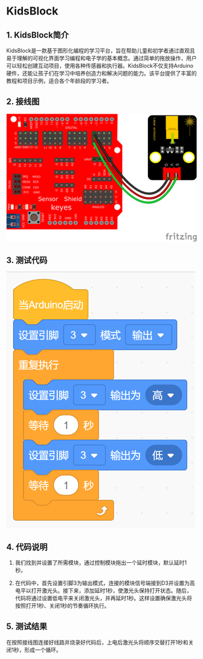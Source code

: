 # KidsBlock


## 1. KidsBlock简介  

KidsBlock是一款基于图形化编程的学习平台，旨在帮助儿童和初学者通过直观且易于理解的可视化界面学习编程和电子学的基本概念。通过简单的拖放操作，用户可以轻松创建互动项目，使用各种传感器和执行器。KidsBlock不仅支持Arduino硬件，还能让孩子们在学习中培养创造力和解决问题的能力。该平台提供了丰富的教程和项目示例，适合各个年龄段的学习者。  

## 2. 接线图  

![](media/f399237e9c6538ebd7e971d741ce0448.png)  

## 3. 测试代码  

![](media/929485d42ae2c68fcbc4acbad5134427.png)  

## 4. 代码说明  

1. 我们找到并设置了所需模块，通过控制模块拖出一个延时模块，默认延时1秒。   

2. 在代码中，首先设置引脚3为输出模式，连接的模块信号端接到D3并设置为高电平以打开激光头。接下来，添加延时1秒，使激光头保持打开状态。随后，代码将通过设置低电平来关闭激光头，并再延时1秒。这样设置确保激光头将按照打开1秒、关闭1秒的节奏循环执行。  

## 5. 测试结果  

在按照接线图连接好线路并烧录好代码后，上电后激光头将顺序交替打开1秒和关闭1秒，形成一个循环。


